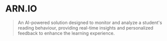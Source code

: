 # ARN.IO
> An AI-powered solution designed to monitor and analyze a student's reading behaviour, providing real-time insights and personalized feedback to enhance the learning experience.
